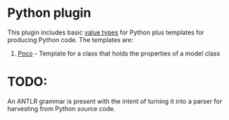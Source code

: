 # Python plugin

This plugin includes basic [value types](./index.ts) for Python plus templates for producing Python code. The templates are:

1. [Poco](./Poco.handlebars) - Template for a class that holds the properties of a model class

# TODO:

An ANTLR grammar is present with the intent of turning it into a parser for harvesting from Python source code.
